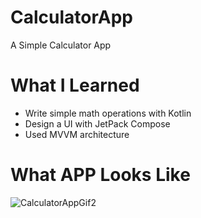 # CalculatorApp

A Simple Calculator App

# What I Learned

* Write simple math operations with Kotlin
* Design a UI with JetPack Compose
* Used MVVM architecture

# What APP Looks Like
![CalculatorAppGif2](https://user-images.githubusercontent.com/88419868/146689933-73ea3f91-e94a-4849-8049-11f6ddb4a645.gif)
